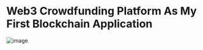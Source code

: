 # Web3 Crowdfunding Platform As My First Blockchain Application
![image](https://github.com/user-attachments/assets/6e754a38-7748-4b93-a777-3ae0285dda6a)
